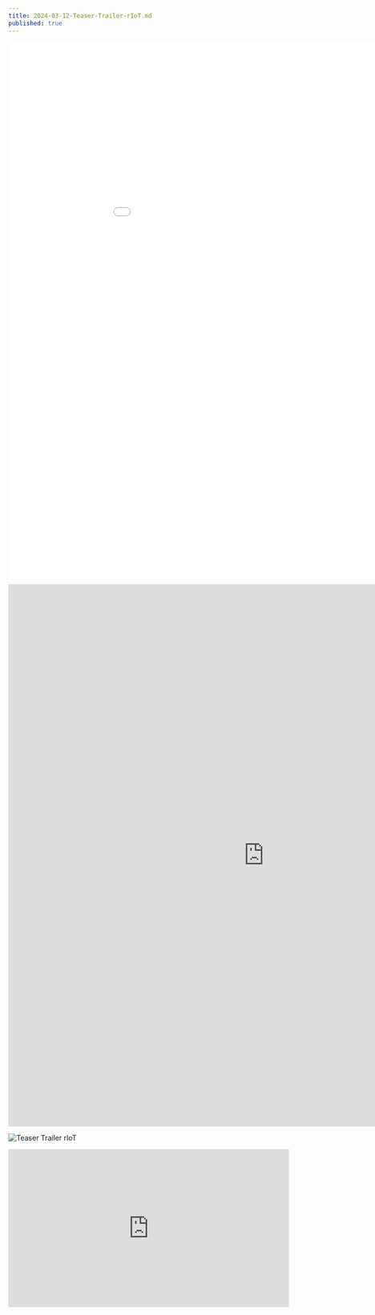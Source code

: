 ```yaml
---
title: 2024-03-12-Teaser-Trailer-rIoT.md
published: true
---
```


<iframe width="1020" height="1080" src="[https://youtu.be/wSh4EdG_9MA](https://youtu.be/wSh4EdG_9MA)" frameborder="0" allowfullscreen></iframe>


 
<iframe width="1020" height="1080" src="https://youtu.be/wSh4EdG_9MA" frameborder="0" allowfullscreen></iframe>



![Teaser Trailer rIoT](https://youtu.be/wSh4EdG_9MA)



<iframe width="560" height="315" src="https://www.youtube.com/embed/wSh4EdG_9MA?si=U04vkdmPLGxc3CEn" title="YouTube video player" frameborder="0" allow="accelerometer; autoplay; clipboard-write; encrypted-media; gyroscope; picture-in-picture; web-share" allowfullscreen></iframe>
